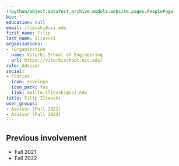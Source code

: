 ```yaml
---
!!python/object:datafest_archive.models.website.pages.PeoplePage
bio: ''
education: null
email: ilievski@isi.edu
first_name: Filip
last_name: Ilievski
organizations:
- !Organization
  name: Viterbi School of Engineering
  url: https://viterbischool.usc.edu/
role: Advisor
social:
- !Social
  icon: envelope
  icon_pack: fas
  link: mailto:ilievski@isi.edu
title: Filip Ilievski
user_groups:
- Advisor (Fall 2021)
- Advisor (Fall 2022)
---
```


## Previous involvement

* Fall 2021
* Fall 2022